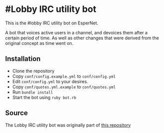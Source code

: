 \#Lobby IRC utility bot
======================

This is the #lobby IRC utility bot on EsperNet.

A bot that voices active users in a channel, and devoices them after a certain period of time. As
well as other changes that were derived from the original concept as time went on.

## Installation

* Clone the repository
* Copy `conf/config.example.yml` to `conf/config.yml`
* Edit `conf/config.yml` to your desires.
* Copy `conf/quotes.yml.example` to `conf/quotes.yml`
* Run `bundle install`
* Start the bot using `ruby bot.rb`

## Source

The Lobby IRC utility bot was originally part of [this repository](https://github.com/Zarthus/irc-voice-bot)
